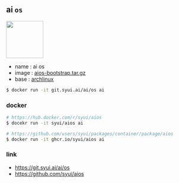 ## ai `os`

<img src="./icon/ai.png" width="100">

- name : ai os
- image : [aios-bootstrap.tar.gz](https://github.com/syui/aios/releases/download/latest/aios-bootstrap.tar.gz)
- base : [archlinux](https://gitlab.archlinux.org/archlinux)

```sh
$ docker run -it git.syui.ai/ai/os ai
```

### docker

```sh
# https://hub.docker.com/r/syui/aios
$ docekr run -it syui/aios ai

# https://github.com/users/syui/packages/container/package/aios
$ docker run -it ghcr.io/syui/aios ai
```

### link

- https://git.syui.ai/ai/os
- https://github.com/syui/aios
